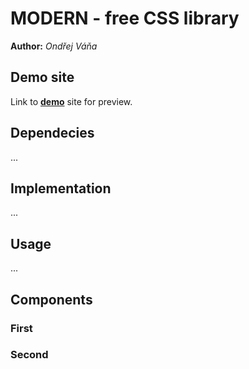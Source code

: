 # MODERN -  free CSS library
**Author:** *Ondřej Váňa*
## Demo site
Link to **[demo](https://pslib-cz.github.io/2021l4web-typographic-library-vanaondrej/)** site for preview.
## Dependecies
...
## Implementation
...
## Usage
...
## Components
### First
### Second

